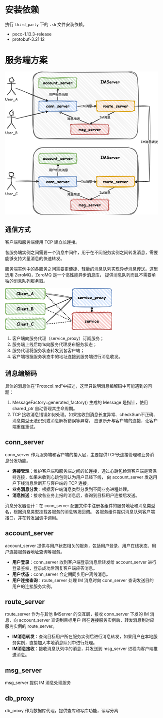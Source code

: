 # 安装依赖

执行 `third_party` 下的 `.sh` 文件安装依赖。

- poco-1.13.3-release
- protobuf-3.21.12

# 服务端方案

![](./img/server.drawio.png)

## 通信方式

客户端和服务端使用 TCP 建立长连接。

各服务端实例之间需要一个消息中间件，用于在不同服务实例之间转发消息，需要能够支持大量消息的快速转发。

服务端实例中的各服务之间需要更便捷、轻量的消息队列实现异步消息传送。这里选用 ZeroMQ，ZeroMQ 是一个高性能异步消息库，
提供消息队列而且不需要单独的消息队列服务器。

![](./img/message_queue.png)

1. 客户端向服务代理（service_proxy）订阅服务； 
2. 服务端上线后每1s向服务代理发布服务状态； 
3. 服务代理将服务状态转发到各客户端；
4. 客户端根据服务状态中的地址连接到服务端进行消息收发。



## 消息编解码

具体的消息体在“Protocol.md”中描述，这里只说明消息编解码中可能遇到的问题：
1. MessageFactory::generated_factory() 生成的 Message 是指针，使用 shared_ptr<Message> 自动管理其生命周期。
2. TCP 接收消息错误如何处理。如果接收到消息长度异常、checkSum不正确、消息类型无法识别或消息解析错误等异常，
应该断开与客户端的连接，让客户端重连重试。

## conn_server

conn_server 作为服务端和客户端的接入层，主要提供TCP长连接管理和业务消息分发功能。

- **连接管理**：维护客户端和服务端之间的长连接，通过心跳包检测客户端是否保持连接，如果未收到心跳包则认为用户已经下线，
向 account_server 发送用户下线消息后断开与客户端的 TCP 连接。
- **业务消息分发**：根据客户端消息类型分发到不同业务进程处理。
- **消息推送**：接收各业务上报的消息后，查询到目标用户连接后发送。

消息分发器设计：在 conn_server 配置文件中注册各组件的服务地址和消息类型名，根据消息类型挂载各服务的消息转发回调。
各服务组件提供消息队列客户端接口，并在转发回调中调用。

## account_server

account_server 提供与用户状态相关的服务，包括用户登录、用户在线状态、用户连接服务器地址查询等服务。

- **用户登录**：conn_server 收到客户端登录消息后转发给 account_server 进行登录鉴权，登录成功后回复客户端应答消息。
- **用户状态**：conn_server 会定期同步用户离线消息。
- **用户连接查询**：route_server 处理 IM 消息时向 conn_server 查询发送目的用户的连接服务实例。

## route_server

route_server 作为与其他 IMServer 的交互层，接收 conn_server 下发的 IM 消息，向 account_server 查询到目标用户
所在连接服务实例后，转发消息到对应服务实例的 route_server。

- **IM消息转发**：查询目标用户所在服务实例后进行消息转发，如果用户在本地服务实例，直接加入本地消息队列中进行处理。
- **IM消息接收**：接收消息队列中的消息，并发送到 msg_server 进程向客户端推送消息。

## msg_server

msg_server 提供 IM 消息处理服务

## db_proxy

db_proxy 作为数据库代理，提供查库和写库功能，读写分离